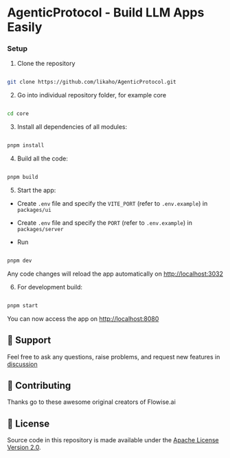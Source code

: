 <!-- markdownlint-disable MD030 -->


# AgenticProtocol - Build LLM Apps Easily


### Setup

  

1. Clone the repository

  

```bash

git clone https://github.com/likaho/AgenticProtocol.git

```

  

2. Go into individual repository folder, for example core

  

```bash

cd core

```

  

3. Install all dependencies of all modules:

  

```bash

pnpm install

```

  

4. Build all the code:

  

```bash

pnpm build

```

  

5. Start the app:

  

- Create `.env` file and specify the `VITE_PORT` (refer to `.env.example`) in `packages/ui`

- Create `.env` file and specify the `PORT` (refer to `.env.example`) in `packages/server`

- Run

  

```bash

pnpm dev

```

  

Any code changes will reload the app automatically on [http://localhost:3032](http://localhost:3032)

  

6. For development build:

  

```bash

pnpm start

```

  

You can now access the app on [http://localhost:8080](http://localhost:8080)

  
  
  

## 🙋 Support

Feel free to ask any questions, raise problems, and request new features in [discussion](https://github.com/likaho/agenticprotocol/discussions)

## 🙌 Contributing

Thanks go to these awesome original creators of Flowise.ai

## 📄 License

Source code in this repository is made available under the [Apache License Version 2.0](LICENSE.md).
